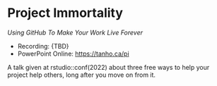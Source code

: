 # Project Immortality
_Using GitHub To Make Your Work Live Forever_

- Recording: {TBD}
- PowerPoint Online: <https://tanho.ca/pi>

A talk given at rstudio::conf(2022) about three free ways to help your project help others, long after you move on from it. 
